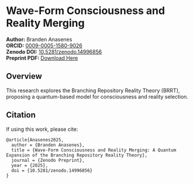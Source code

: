 # Wave-Form Consciousness and Reality Merging

**Author:** Branden Anasenes  
**ORCID:** [0009-0005-1580-9026](https://orcid.org/0009-0005-1580-9026)  
**Zenodo DOI:** [10.5281/zenodo.14996856](https://doi.org/10.5281/zenodo.14996856)  
**Preprint PDF:** [Download Here](./branching_consciousness.pdf)

## Overview
This research explores the Branching Repository Reality Theory (BRRT), proposing a quantum-based model for consciousness and reality selection.

## Citation
If using this work, please cite:

```
@article{Anasenes2025,
  author = {Branden Anasenes},
  title = {Wave-Form Consciousness and Reality Merging: A Quantum Expansion of the Branching Repository Reality Theory},
  journal = {Zenodo Preprint},
  year = {2025},
  doi = {10.5281/zenodo.14996856}
}
```

